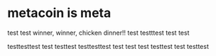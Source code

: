 # metacoin is meta

test
test
winner, winner, chicken dinner!!
test
testttest
test
test

testtesttest
test
testtest
testtesttest
test
test
test
testtest
test
testtest
